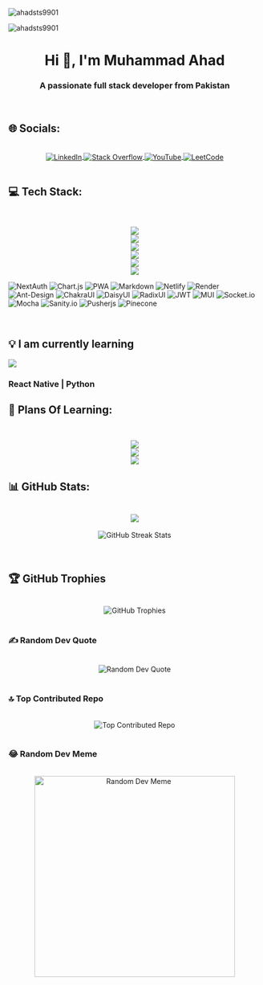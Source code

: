 
<p align="left"> <img src="https://komarev.com/ghpvc/?username=ahadsts9901&label=Profile%20views&color=0e75b6&style=flat" alt="ahadsts9901" /></p>
<p align="left"> <img src="https://user-badge.committers.top/pakistan/ahadsts9901.svg" alt="ahadsts9901" /></p>
<h1 align="center">Hi 👋, I'm Muhammad Ahad</h1>
<h3 align="center">A passionate full stack developer from Pakistan</h3> 

<br/>

## 🌐 Socials:

<br/>

<div align="center">
<a href="https://linkedin.com/in/muhammad-ahad-3136b1236"> <img align="center" src="https://img.shields.io/badge/LinkedIn-%230077B5.svg?logo=linkedin&logoColor=white" alt="LinkedIn"> </a> <a href="https://stackoverflow.com/users/23125654/muhammad-ahad"> <img align="center" src="https://img.shields.io/badge/-Stackoverflow-FE7A16?logo=stack-overflow&logoColor=white" alt="Stack Overflow"> </a> <a href="https://youtube.com/@ahadsts"> <img align="center" src="https://img.shields.io/badge/YouTube-%23FF0000.svg?logo=YouTube&logoColor=white" alt="YouTube"> </a> 
<a href="https://leetcode.com/ahadsts990/"> <img align="center" src="https://img.shields.io/badge/LeetCode-%23323300.svg?logo=LeetCode&logoColor=white" alt="LeetCode"> </a> 
</div>

<br/>

## 💻 Tech Stack:

<br/>

<p align='center'>
<img src="https://skillicons.dev/icons?i=git,html,css,js,firebase,github" />
<br>
<img src="https://skillicons.dev/icons?i=typescript,netlify,vercel,googlecloud,react,nextjs" />
<br>
<img src="https://skillicons.dev/icons?i=tailwind,redux,nodejs,expressjs,nestjs,mysql" />
<br>
<img src="https://skillicons.dev/icons?i=postgres,mongodb,graphql,threejs,npm,sass" />
<br>
<img src="https://skillicons.dev/icons?i=vite,appwrite,figma,yarn,postman,photoshop" />
<br>
<img src="https://skillicons.dev/icons?i=bootstrap,jquery" />
</p>

![NextAuth](https://img.shields.io/badge/nextauth-18171f.svg?style=for-the-badge&logo=nextauth&logoColor=white) ![Chart.js](https://img.shields.io/badge/chart.js-F5788D.svg?style=for-the-badge&logo=chart.js&logoColor=white) ![PWA](https://img.shields.io/badge/PWA-252525?style=for-the-badge&logo=pwa&logoColor=white) ![Markdown](https://img.shields.io/badge/markdown-%23000000.svg?style=for-the-badge&logo=markdown&logoColor=white) ![Netlify](https://img.shields.io/badge/netlify-%23000000.svg?style=for-the-badge&logo=netlify&logoColor=#00C7B7) ![Render](https://img.shields.io/badge/Render-%46E3B7.svg?style=for-the-badge&logo=render&logoColor=white) ![Ant-Design](https://img.shields.io/badge/-AntDesign-%230170FE?style=for-the-badge&logo=ant-design&logoColor=white) ![ChakraUI](https://img.shields.io/badge/chakra-%234ED1C5.svg?style=for-the-badge&logo=chakraui&logoColor=white) ![DaisyUI](https://img.shields.io/badge/daisyui-5A0EF8?style=for-the-badge&logo=daisyui&logoColor=white) ![RadixUI](https://img.shields.io/badge/RadixUI-252525?style=for-the-badge&logo=radixui&logoColor=white) ![JWT](https://img.shields.io/badge/JWT-black?style=for-the-badge&logo=JSON%20web%20tokens) ![MUI](https://img.shields.io/badge/MUI-%230081CB.svg?style=for-the-badge&logo=mui&logoColor=white) ![Socket.io](https://img.shields.io/badge/Socket.io-black?style=for-the-badge&logo=socket.io&badgeColor=010101) ![Mocha](https://img.shields.io/badge/Mocha-909055?style=for-the-badge&logo=mocha&logoColor=white) ![Sanity.io](https://img.shields.io/badge/sanity.io-%23000000.svg?style=for-the-badge&logoColor=#00C7B7) ![Pusherjs](https://img.shields.io/badge/pusher-18171f.svg?style=for-the-badge&logo=pusher&logoColor=white) ![Pinecone](https://img.shields.io/badge/pinecone-0099ff.svg?style=for-the-badge&logo=pinecone&logoColor=white)

<br/>

## 💡 I am currently learning

<img src="https://skillicons.dev/icons?i=react,python" />
<h3>React Native | Python</h3>

## 🎯 Plans Of Learning:

<br/>

<p align='center'>
<img src="https://skillicons.dev/icons?i=docker,aws,jest,kubernetes,angular,vuejs" />
<br>
<img src="https://skillicons.dev/icons?i=opencv,googlecloud,prisma,redis,wasm,c" />
<br>
<img src="https://skillicons.dev/icons?i=django" />
<!-- <br>
<img src="https://skillicons.dev/icons?i=swagger,nginix" /> -->
 <br>
</p>

## 📊 GitHub Stats:

<br/>

<div align="center">
<img align="center" src="https://github-readme-stats.vercel.app/api?username=ahadsts9901&theme=dark&hide_border=true&show_icons=true&count_private=true">
</div>

<br/>

<div align="center">
  <img  src="https://github-readme-streak-stats.herokuapp.com/?user=ahadsts9901&theme=dark&hide_border=true" alt="GitHub Streak Stats">
</div>

<br/>

<div align="center">
<!--   <img src="https://github-readme-stats.vercel.app/api/top-langs/?username=ahadsts9901&theme=dark&hide_border=true&include_all_commits=true&count_private=true&layout=compact" alt="Top Languages"> -->
</div>

<br/>

## 🏆 GitHub Trophies

<br/>

<div align="center">
<img src="https://github-profile-trophy.vercel.app/?username=ahadsts9901&theme=onedark&no-frame=true&no-bg=true&margin-w=4" alt="GitHub Trophies">
</div>

<br/>

### ✍️ Random Dev Quote

<br/>

<div align="center">
<img src="https://quotes-github-readme.vercel.app/api?type=horizontal&theme=radical" alt="Random Dev Quote">
</div>

<br/>

### 🔝 Top Contributed Repo

<br/>

<div align="center">
<img src="https://github-contributor-stats.vercel.app/api?username=ahadsts9901&limit=5&theme=radical&combine_all_yearly_contributions=true" alt="Top Contributed Repo">
</div>

<br/>

### 😂 Random Dev Meme

<br/>

<div align="center">
<img src='https://randommeme-five.vercel.app/' alt="Random Dev Meme" style="height: 400px;"/>  
</div>

<br/>

<!-- Proudly created with GPRM ( https://gprm.itsvg.in ) -->

